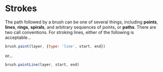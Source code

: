 # Strokes

The path followed by a brush can be one of several things, including **points**, **lines**, **rings**, **spirals**, and arbitrary sequences of points, or **paths**. There are two call conventions. For stroking lines, either of the following is acceptable...

>

```javascript
brush.paint(layer, {type: 'line', start, end})
```

or...

```javascript
brush.paintLine(layer, start, end)
```



